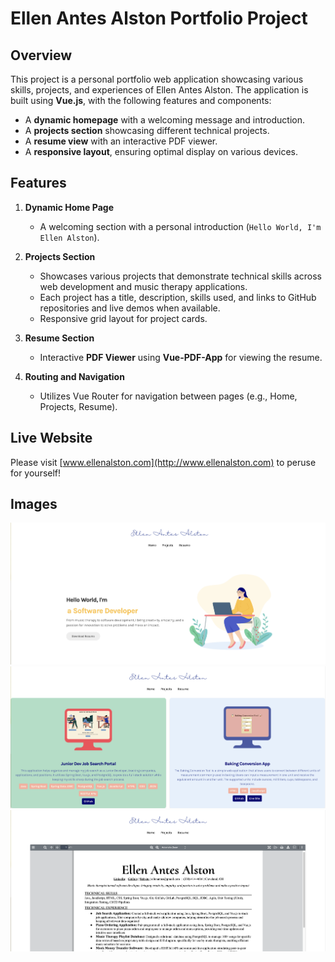 # Ellen Antes Alston Portfolio Project

## Overview

This project is a personal portfolio web application showcasing various skills, projects, and experiences of Ellen Antes Alston. The application is built using **Vue.js**, with the following features and components:

- A **dynamic homepage** with a welcoming message and introduction.
- A **projects section** showcasing different technical projects.
- A **resume view** with an interactive PDF viewer.
- A **responsive layout**, ensuring optimal display on various devices.

## Features

1. **Dynamic Home Page**
   - A welcoming section with a personal introduction (`Hello World, I'm Ellen Alston`).

2. **Projects Section**
   - Showcases various projects that demonstrate technical skills across web development and music therapy applications.
   - Each project has a title, description, skills used, and links to GitHub repositories and live demos when available.
   - Responsive grid layout for project cards.

3. **Resume Section**
   - Interactive **PDF Viewer** using **Vue-PDF-App** for viewing the resume.

4. **Routing and Navigation**
   - Utilizes Vue Router for navigation between pages (e.g., Home, Projects, Resume).
## Live Website
Please visit [www.ellenalston.com](http://www.ellenalston.com) to peruse for yourself!

## Images
![image](public/imgs/screenshot-homepage.png)
![image](public/imgs/screenshot-projects.png)
![image](public/imgs/screenshot-resume.png)